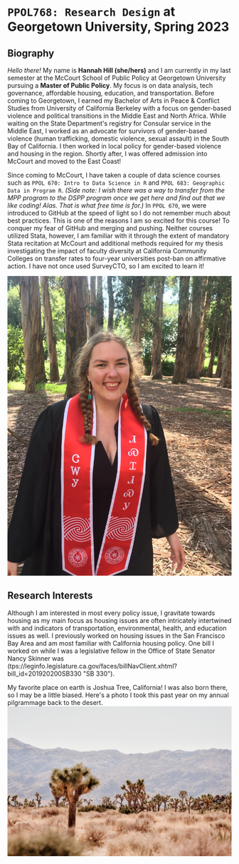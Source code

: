 # `PPOL768: Research Design` at Georgetown University, Spring 2023



## Biography
*Hello there!* My name is **Hannah Hill (she/hers)** and I am currently in my last semester at the McCourt School of Public Policy at Georgetown University pursuing a **Master of Public Policy**. My focus is on data analysis, tech governance, affordable housing, education, and transportation. Before coming to Georgetown, I earned my Bachelor of Arts in Peace & Conflict Studies from University of California Berkeley with a focus on gender-based violence and political transitions in the Middle East and North Africa. While waiting on the State Department's registry for Consular service in the Middle East, I worked as an advocate for survivors of gender-based violence (human trafficking, domestic violence, sexual assault) in the South Bay of California. I then worked in local policy for gender-based violence and housing in the region. Shortly after, I was offered admission into McCourt and moved to the East Coast!

Since coming to McCourt, I have taken a couple of data science courses such as `PPOL 670: Intro to Data Science in R` and `PPOL 683: Geographic Data in Program R`. *(Side note: I wish there was a way to transfer from the MPP program to the DSPP program once we get here and find out that we like coding! Alas. That is what free time is for.)* In `PPOL 670`, we were introduced to GitHub at the speed of light so I do not remember much about best practices. This is one of the reasons I am so excited for this course! To conquer my fear of GitHub and merging and pushing. Neither courses utilized Stata, however, I am familiar with it through the extent of mandatory Stata recitation at McCourt and additional methods required for my thesis investigating the impact of faculty diversity at California Community Colleges on transfer rates to four-year universities post-ban on affirmative action. I have not once used SurveyCTO, so I am excited to learn it!

![Model](https://github.com/gui2de/ppol768-spring23/blob/d3bb996f6df0fe8a607b1a61a637857b68ea80a2/Individual%20Assignments/Hill%20Hannah/wk-02/Hill,%20Cobell%20Photo.JPG)

## Research Interests

Although I am interested in most every policy issue, I gravitate towards housing as my main focus as housing issues are often intricately intertwined with and indicators of transportation, environmental, health, and education issues as well. I previously worked on housing issues in the San Francisco Bay Area and am most familiar with California housing policy. One bill I worked on while I was a legislative fellow in the Office of State Senator Nancy Skinner was (tps://leginfo.legislature.ca.gov/faces/billNavClient.xhtml?bill_id=201920200SB330 "SB 330").

My favorite place on earth is Joshua Tree, California! I was also born there, so I may be a little biased. Here's a photo I took this past year on my annual pilgrammage back to the desert.
![Model](https://github.com/gui2de/ppol768-spring23/blob/000c6021287b1178b3d46f0986a8378cc656fd5f/Individual%20Assignments/Hill%20Hannah/wk-02/joshua-tree.png)
